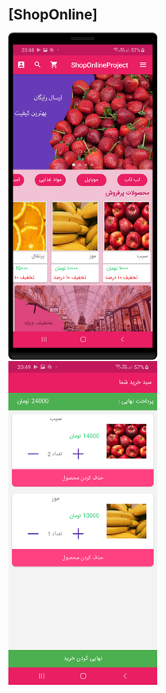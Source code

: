 # [ShopOnline]


<img src="/screenshots/main.png" width="300" ><img src="/screenshots/buy.png" width="300" >